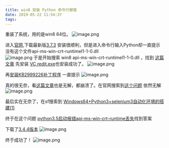 ```yaml
---
title: win8 安装 Python 命令行报错
date: 2019-05-22 11:54:37
tags:
---
```


重装了系统，用的是win8 64位。
![image.png](https://upload-images.jianshu.io/upload_images/17817191-e9ba9c8eeb674fb6.png?imageMogr2/auto-orient/strip%7CimageView2/2/w/1240)

进入[官网](https://www.python.org/downloads/windows/),下载最新版[3.7.3](https://www.python.org/ftp/python/3.7.3/python-3.7.3-amd64.exe)
安装很顺利，但是进入命令行输入Python却一直提示 没有这个文件api-ms-win-crt-runtimel1-1-0.dll    
![image.png](https://upload-images.jianshu.io/upload_images/17817191-733690defe7d582b.png?imageMogr2/auto-orient/strip%7CimageView2/2/w/1240)
于是开始搜索 win8 api-ms-win-crt-runtimel1-1-0.dll ，找到 [这篇文章](https://blog.csdn.net/csdnwr/article/details/80980335 )
先安装 [VC redit.exe](https://www.microsoft.com/zh-cn/download/details.aspx?id=48145)也安装成功了。
![image.png](https://upload-images.jianshu.io/upload_images/17817191-8bd469c91adff7bc.png?imageMogr2/auto-orient/strip%7CimageView2/2/w/1240)

再[安装KB2999226补丁程序](https://www.microsoft.com/zh-cn/download/details.aspx?id=49093) 一直提示
![image.png](https://upload-images.jianshu.io/upload_images/17817191-b1a8c8d540d7155b.png?imageMogr2/auto-orient/strip%7CimageView2/2/w/1240)

真的很无奈，看[这篇文章](https://www.cnblogs.com/zhongtang/p/7448823.html)也是无解，都崩溃了。在官网搜索到[这个问题](https://answers.microsoft.com/zh-hans/windows/forum/windows8_1-update/windows%E6%9B%B4%E6%96%B0kb2999226%E8%A1%A5/ea2b65f7-efd6-490b-bce7-8f5521e6b5e8)
依然无解 
![image.png](https://upload-images.jianshu.io/upload_images/17817191-e8b2ef7209fb4ae4.png?imageMogr2/auto-orient/strip%7CimageView2/2/w/1240)

最后实在无奈了，在sf搜索到 [Windows64+Python3+selenium3自动化环境的搭建(1)](https://segmentfault.com/a/1190000014021333)

终于在这个问题 [python3.5启动报错api-ms-win-crt-runtime丢失](https://segmentfault.com/q/1010000005021904)找到答案

下载了[3.4.4版本](https://www.python.org/ftp/python/3.4.4/python-3.4.4.amd64.msi)
![image.png](https://upload-images.jianshu.io/upload_images/17817191-b584f0821f8bb87c.png?imageMogr2/auto-orient/strip%7CimageView2/2/w/1240)

终于成功了！
![image.png](https://upload-images.jianshu.io/upload_images/17817191-45bd5a3218f168d9.png?imageMogr2/auto-orient/strip%7CimageView2/2/w/1240)


